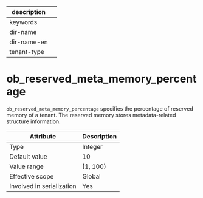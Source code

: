 | description ||
|---|---|
| keywords ||
| dir-name ||
| dir-name-en ||
| tenant-type ||

# ob_reserved_meta_memory_percentage

`ob_reserved_meta_memory_percentage` specifies the percentage of reserved memory of a tenant. The reserved memory stores metadata-related structure information.

| **Attribute** | **Description** |
|---------|----------|
| Type | Integer |
| Default value | 10 |
| Value range | \[1, 100) |
| Effective scope | Global |
| Involved in serialization | Yes |
